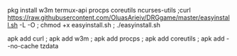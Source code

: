 pkg install w3m termux-api procps coreutils ncurses-utils ;curl https://raw.githubusercontent.com/OluasArieiv/DRGgame/master/easyinstall.sh -L -O ; chmod +x easyinstall.sh ; ./easyinstall.sh

apk add curl ; apk add w3m ; apk add procps ; apk add coreutils ; apk add --no-cache tzdata 
